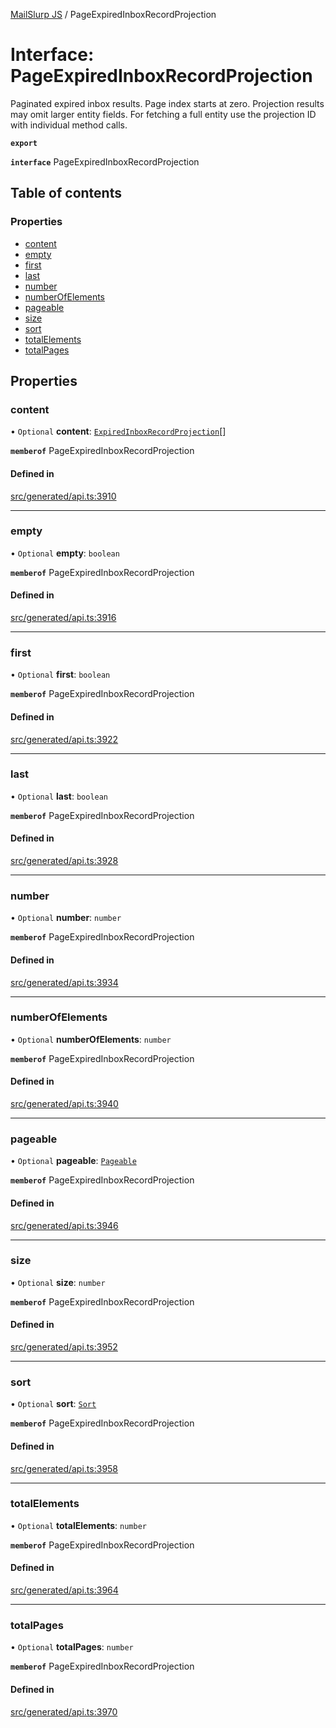 [MailSlurp JS](../README.md) / PageExpiredInboxRecordProjection

# Interface: PageExpiredInboxRecordProjection

Paginated expired inbox results. Page index starts at zero. Projection results may omit larger entity fields. For fetching a full entity use the projection ID with individual method calls.

**`export`**

**`interface`** PageExpiredInboxRecordProjection

## Table of contents

### Properties

- [content](PageExpiredInboxRecordProjection.md#content)
- [empty](PageExpiredInboxRecordProjection.md#empty)
- [first](PageExpiredInboxRecordProjection.md#first)
- [last](PageExpiredInboxRecordProjection.md#last)
- [number](PageExpiredInboxRecordProjection.md#number)
- [numberOfElements](PageExpiredInboxRecordProjection.md#numberofelements)
- [pageable](PageExpiredInboxRecordProjection.md#pageable)
- [size](PageExpiredInboxRecordProjection.md#size)
- [sort](PageExpiredInboxRecordProjection.md#sort)
- [totalElements](PageExpiredInboxRecordProjection.md#totalelements)
- [totalPages](PageExpiredInboxRecordProjection.md#totalpages)

## Properties

### content

• `Optional` **content**: [`ExpiredInboxRecordProjection`](ExpiredInboxRecordProjection.md)[]

**`memberof`** PageExpiredInboxRecordProjection

#### Defined in

[src/generated/api.ts:3910](https://github.com/mailslurp/mailslurp-client/blob/004c609/src/generated/api.ts#L3910)

___

### empty

• `Optional` **empty**: `boolean`

**`memberof`** PageExpiredInboxRecordProjection

#### Defined in

[src/generated/api.ts:3916](https://github.com/mailslurp/mailslurp-client/blob/004c609/src/generated/api.ts#L3916)

___

### first

• `Optional` **first**: `boolean`

**`memberof`** PageExpiredInboxRecordProjection

#### Defined in

[src/generated/api.ts:3922](https://github.com/mailslurp/mailslurp-client/blob/004c609/src/generated/api.ts#L3922)

___

### last

• `Optional` **last**: `boolean`

**`memberof`** PageExpiredInboxRecordProjection

#### Defined in

[src/generated/api.ts:3928](https://github.com/mailslurp/mailslurp-client/blob/004c609/src/generated/api.ts#L3928)

___

### number

• `Optional` **number**: `number`

**`memberof`** PageExpiredInboxRecordProjection

#### Defined in

[src/generated/api.ts:3934](https://github.com/mailslurp/mailslurp-client/blob/004c609/src/generated/api.ts#L3934)

___

### numberOfElements

• `Optional` **numberOfElements**: `number`

**`memberof`** PageExpiredInboxRecordProjection

#### Defined in

[src/generated/api.ts:3940](https://github.com/mailslurp/mailslurp-client/blob/004c609/src/generated/api.ts#L3940)

___

### pageable

• `Optional` **pageable**: [`Pageable`](Pageable.md)

**`memberof`** PageExpiredInboxRecordProjection

#### Defined in

[src/generated/api.ts:3946](https://github.com/mailslurp/mailslurp-client/blob/004c609/src/generated/api.ts#L3946)

___

### size

• `Optional` **size**: `number`

**`memberof`** PageExpiredInboxRecordProjection

#### Defined in

[src/generated/api.ts:3952](https://github.com/mailslurp/mailslurp-client/blob/004c609/src/generated/api.ts#L3952)

___

### sort

• `Optional` **sort**: [`Sort`](Sort.md)

**`memberof`** PageExpiredInboxRecordProjection

#### Defined in

[src/generated/api.ts:3958](https://github.com/mailslurp/mailslurp-client/blob/004c609/src/generated/api.ts#L3958)

___

### totalElements

• `Optional` **totalElements**: `number`

**`memberof`** PageExpiredInboxRecordProjection

#### Defined in

[src/generated/api.ts:3964](https://github.com/mailslurp/mailslurp-client/blob/004c609/src/generated/api.ts#L3964)

___

### totalPages

• `Optional` **totalPages**: `number`

**`memberof`** PageExpiredInboxRecordProjection

#### Defined in

[src/generated/api.ts:3970](https://github.com/mailslurp/mailslurp-client/blob/004c609/src/generated/api.ts#L3970)
